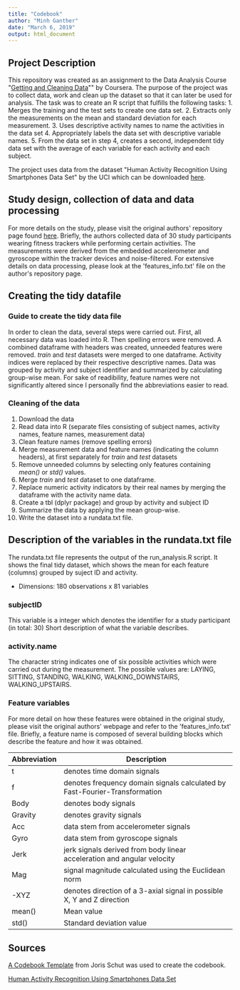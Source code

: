```yaml
---
title: "Codebook"
author: "Minh Ganther"
date: "March 6, 2019"
output: html_document
---
```


## Project Description

This repository was created as an assignment to the Data Analysis Course "[Getting and Cleaning Data](https://www.coursera.org/learn/data-cleaning/home/welcome)"" by Coursera.
The purpose of the project was to collect data, work and clean up the dataset so that it can later be used for analysis.
The task was to create an R script that fulfills the following tasks:
    1. Merges the training and the test sets to create one data set.
    2. Extracts only the measurements on the mean and standard deviation for each measurement.
    3. Uses descriptive activity names to name the activities in the data set
    4. Appropriately labels the data set with descriptive variable names.
    5. From the data set in step 4, creates a second, independent tidy data set with the average of each variable for each activity and each subject.

The project uses data from the dataset "Human Activity Recognition Using Smartphones Data Set" by the UCI which can be downloaded [here](https://d396qusza40orc.cloudfront.net/getdata%2Fprojectfiles%2FUCI%20HAR%20Dataset.zip).

## Study design, collection of data and data processing

For more details on the study, please visit the original authors' repository page found [here](http://archive.ics.uci.edu/ml/datasets/Human+Activity+Recognition+Using+Smartphones).
Briefly, the authors collected data of 30 study participants wearing fitness trackers while performing certain activities. The measurements were derived from the embedded accelerometer and gyroscope within the tracker devices and noise-filtered. 
For extensive details on data processing, please look at the 'features_info.txt' file on the author's repository page.

## Creating the tidy datafile

### Guide to create the tidy data file

In order to clean the data, several steps were carried out. First, all necessary data was loaded into R. Then spelling errors were removed. A combined dataframe with headers was created, unneeded features were removed. *train* and *test* datasets were merged to one dataframe. Activity indices were replaced by their respective descriptive names. Data was grouped by activity and subject identifier and summarized by calculating group-wise mean. For sake of readibility, feature names were not significantly altered since I personally find the abbreviations easier to read.

### Cleaning of the data

1. Download the data
2. Read data into R (separate files consisting of subject names, activity names, feature names, measurement data)
3. Clean feature names (remove spelling errors)
4. Merge measurement data and feature names (indicating the column headers), at first separately for *train* and *test* datasets
5. Remove unneeded columns by selecting only features containing *mean()* or *std()* values.
6. Merge *train* and *test* dataset to one dataframe.
7. Replace numeric activity indicators by their real names by merging the dataframe with the activity name data.
8. Create a tbl (dplyr package) and group by activity and subject ID
9. Summarize the data by applying the mean group-wise.
10. Write the dataset into a rundata.txt file.

## Description of the variables in the rundata.txt file

The rundata.txt file represents the output of the run_analysis.R script. It shows the final tidy dataset, which shows the mean for each feature (columns) grouped by suject ID and activity. 

* Dimensions: 180 observations x 81 variables

### subjectID

This variable is a integer which denotes the identifier for a study participant (in total: 30)
Short description of what the variable describes.

### activity.name

The character string indicates one of six possible activities which were carried out during the measurement.
The possible values are: LAYING, SITTING, STANDING, WALKING, WALKING_DOWNSTAIRS, WALKING_UPSTAIRS.

### Feature variables

For more detail on how these features were obtained in the original study, please visit the original authors' webpage and refer to the 'features_info.txt' file.
Briefly, a feature name is composed of several building blocks which describe the feature and how it was obtained. 

Abbreviation    | Description
------------    | -----------
t               | denotes time domain signals
f               | denotes frequency domain signals calculated by Fast-Fourier-Transformation
Body            | denotes body signals
Gravity         | denotes gravity signals
Acc 	        | data stem from accelerometer signals
Gyro	        | data stem from gyroscope signals
Jerk            | jerk signals derived from body linear acceleration and angular velocity
Mag	            | signal magnitude calculated using the Euclidean norm
-XYZ	        | denotes direction of a 3-axial signal in possible X, Y and Z direction
mean()          | Mean value
std()           | Standard deviation value

## Sources

[A Codebook Template](https://gist.github.com/JorisSchut/dbc1fc0402f28cad9b41) from Joris Schut was used to create the codebook.

[Human Activity Recognition Using Smartphones Data Set](http://archive.ics.uci.edu/ml/datasets/Human+Activity+Recognition+Using+Smartphones)